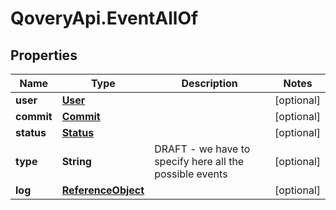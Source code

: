 # QoveryApi.EventAllOf

## Properties

Name | Type | Description | Notes
------------ | ------------- | ------------- | -------------
**user** | [**User**](User.md) |  | [optional] 
**commit** | [**Commit**](Commit.md) |  | [optional] 
**status** | [**Status**](Status.md) |  | [optional] 
**type** | **String** | DRAFT - we have to specify here all the possible events | [optional] 
**log** | [**ReferenceObject**](ReferenceObject.md) |  | [optional] 


